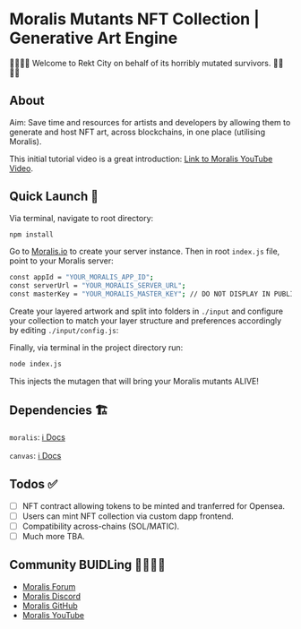 # Moralis Mutants NFT Collection | Generative Art Engine

🧟‍♀️🧟‍♂️ Welcome to Rekt City on behalf of its horribly mutated survivors. 🧟‍♀️🧟‍♂️

## About

Aim: Save time and resources for artists and developers by allowing them to generate and host NFT art, across blockchains, in one place (utilising Moralis).

This initial tutorial video is a great introduction: [Link to Moralis YouTube Video](https://youtu.be/TBC).

## Quick Launch 🚀

Via terminal, navigate to root directory:

```sh
npm install

```

Go to [Moralis.io](https://moralis.io/) to create your server instance. Then in root `index.js` file, point to your Moralis server:

```sh
const appId = "YOUR_MORALIS_APP_ID";
const serverUrl = "YOUR_MORALIS_SERVER_URL";
const masterKey = "YOUR_MORALIS_MASTER_KEY"; // DO NOT DISPLAY IN PUBLIC DIR

```

Create your layered artwork and split into folders in `./input` and configure your collection to match your layer structure and preferences accordingly by editing `./input/config.js`:

Finally, via terminal in the project directory run:

```sh
node index.js

```

This injects the mutagen that will bring your Moralis mutants ALIVE!

## Dependencies 🏗

`moralis`: [ℹ️ Docs](https://docs.moralis.io/)

`canvas`: [ℹ️ Docs](https://www.npmjs.com/package/canvas)

## Todos ✅

- [ ] NFT contract allowing tokens to be minted and tranferred for Opensea.
- [ ] Users can mint NFT collection via custom dapp frontend.
- [ ] Compatibility across-chains (SOL/MATIC).
- [ ] Much more TBA.

## Community BUIDLing 👨‍🔧👩‍🔧

- [Moralis Forum](https://forum.moralis.io/)
- [Moralis Discord](https://discord.com/channels/819584798443569182)
- [Moralis GitHub](https://github.com/MoralisWeb3)
- [Moralis YouTube](https://www.youtube.com/channel/UCgWS9Q3P5AxCWyQLT2kQhBw)
